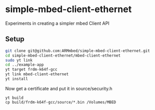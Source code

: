 # simple-mbed-client-ethernet

Experiments in creating a simpler mbed Client API

## Setup

```bash
git clone git@github.com:ARMmbed/simple-mbed-client-ethernet.git
cd simple-mbed-client-ethernet/mbed-client-ethernet
sudo yt link
cd ../example-app
yt target frdm-k64f-gcc
yt link mbed-client-ethernet
yt install
```

Now get a certificate and put it in source/security.h

```
yt build
cp build/frdm-k64f-gcc/source/*.bin /Volumes/MBED
```
